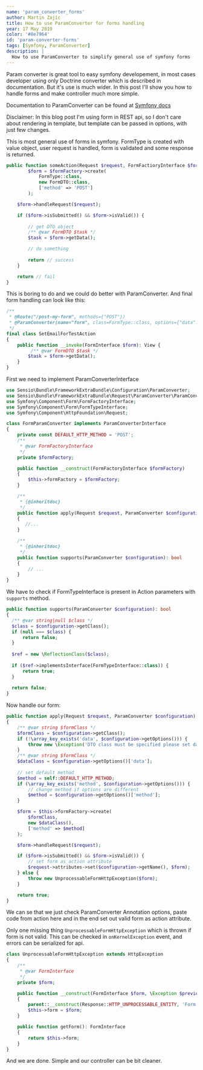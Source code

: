 ```yaml
---
name: 'param_converter_forms'
author: Martin Zajíc
title: How to use ParamConverter for forms handling
year: 17 May 2019
color: '#8e7964'
id: 'param-converter-forms'
tags: [Symfony, ParamConverter]
description: |
  How to use ParamConverter to simplify general use of symfony forms 
---
```


Param converter is great tool to easy symfony developement, in most cases developer using only Doctrine converter which is described in documentation. But it's use is much wider. In this post I'll show you how to handle forms and make controller much more simple.

<alert>Documentation to ParamConverter can be found at [Symfony docs](https://symfony.com/doc/current/bundles/SensioFrameworkExtraBundle/annotations/converters.html) </alert>

<alert type="warning">Disclaimer: In this blog post I'm using form in REST api, so I don't care about rendering in template, but template can be passed in options, with just few changes.</alert>

This is most general use of forms in symfony. FormType is created with value object, user request is handled, form is validated and some response is returned.
```php
public function someAction(Request $request, FormFactioryInterface $formFactory){
        $form = $formFactory->create(
            FormType::class,
            new FormDTO::class,
            ['method' => 'POST']
        );

    $form->handleRequest($request);

    if ($form->isSubmitted() && $form->isValid()) {
        
        // get DTO object
        /** @var FormDTO $task */
        $task = $form->getData();

        // do something
      
        return // success
    }

    return // fail
}
```
This is boring to do and we could do better with ParamConverter. And final form handling can look like this:

```php
/**
 * @Route("/post-my-form", methods={"POST"})
 * @ParamConverter(name="form", class=FormType::class, options={"data":FormDTO::class})
 */
final class SetEmailForTestAction
{
    public function __invoke(FormInterface $form): View {
         /** @var FormDTO $task */
        $task = $form->getData();
    }
}
```
First we need to implement ParamConverterInterface

```php
use Sensio\Bundle\FrameworkExtraBundle\Configuration\ParamConverter;
use Sensio\Bundle\FrameworkExtraBundle\Request\ParamConverter\ParamConverterInterface;
use Symfony\Component\Form\FormFactoryInterface;
use Symfony\Component\Form\FormTypeInterface;
use Symfony\Component\HttpFoundation\Request;

class FormParamConverter implements ParamConverterInterface
{
    private const DEFAULT_HTTP_METHOD = 'POST';
    /**
     * @var FormFactoryInterface
     */
    private $formFactory;

    public function __construct(FormFactoryInterface $formFactory)
    {
        $this->formFactory = $formFactory;
    }

    /**
     * {@inheritdoc}
     */
    public function apply(Request $request, ParamConverter $configuration): bool
    {
       //...
    }

    /**
     * {@inheritdoc}
     */
    public function supports(ParamConverter $configuration): bool
    {
        // ...
    }
}
```

We have to check if FormTypeInterface is present in Action parameters with `supports` method. 
```php
public function supports(ParamConverter $configuration): bool
{
  /** @var string|null $class */
  $class = $configuration->getClass();
  if (null === $class) {
      return false;
  }
  
  $ref = new \ReflectionClass($class);
  
  if ($ref->implementsInterface(FormTypeInterface::class)) {
      return true;
  }
  
  return false;
}
```

Now handle our form:
```php
public function apply(Request $request, ParamConverter $configuration): bool
{
    /** @var string $formClass */
    $formClass = $configuration->getClass();
    if (!\array_key_exists('data', $configuration->getOptions())) {
        throw new \Exception('DTO class must be specified please set data option.');
    }
    /** @var string $formClass */
    $dataClass = $configuration->getOptions()['data'];
    
    // set default method
    $method = self::DEFAULT_HTTP_METHOD;
    if (\array_key_exists('method', $configuration->getOptions())) {
        // change method if options are different
        $method = $configuration->getOptions()['method'];
    }

    $form = $this->formFactory->create(
        $formClass,
        new $dataClass(),
        ['method' => $method]
    );

    $form->handleRequest($request);

    if ($form->isSubmitted() && $form->isValid()) {
        // set form as action attribute
        $request->attributes->set($configuration->getName(), $form);
    } else {
        throw new UnprocessableFormHttpException($form);
    }

    return true;
}
```
We can se that we just check ParamConverter Annotation options, paste code from action here and in the end set out valid form as action attribute.

Only one missing thing `UnprocessableFormHttpException` which is thrown if form is not valid. This can be checked in `onKernelException` event, and errors can be serialized for api.
 
```php
class UnprocessableFormHttpException extends HttpException
{
    /**
     * @var FormInterface
     */
    private $form;

    public function __construct(FormInterface $form, \Exception $previous = null, int $code = 0, array $headers = [])
    {
        parent::__construct(Response::HTTP_UNPROCESSABLE_ENTITY, 'Form is not valid', $previous, $headers, $code);
        $this->form = $form;
    }

    public function getForm(): FormInterface
    {
        return $this->form;
    }
}
```
And we are done. Simple and our controller can be bit cleaner. 
